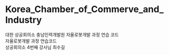 # Korea_Chamber_of_Commerve_and_Industry  
대한 상공회의소 충남인력개발원 자율로봇개발 과정 연습 코드  
자율로봇개발 과정 연습코드  
상공회의소 4번째 강사님 최수길
